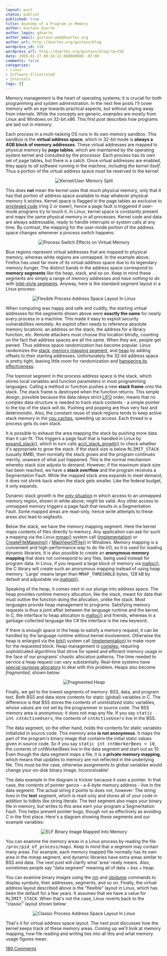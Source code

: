 ```yaml
---
layout: post
status: publish
published: true
title: Anatomy of a Program in Memory
author: Gustavo Duarte
author_login: gduarte
author_email: gustavo-web@duartes.org
author_url: http://duartes.org/gustavo/blog
wordpress_id: 318
wordpress_url: http://duartes.org/gustavo/blog/?p=318
date: 2009-01-27 00:34:13.000000000 -07:00
comments: false
categories:
- Linux
- Software Illustrated
- Internals
tags: []
---
```

 <p>Memory management is the heart of operating systems; it is crucial for both programming and system administration. In the next few posts I'll cover memory with an eye towards practical aspects, but without shying away from internals. While the concepts are generic, examples are mostly from Linux and Windows on 32-bit x86. This first post describes how programs are laid out in memory.</p> <p>Each process in a multi-tasking OS runs in its own memory sandbox. This sandbox is the <strong>virtual address space</strong>, which in 32-bit mode is <strong>always a 4GB block of memory addresses</strong>. These virtual addresses are mapped to physical memory by <strong>page tables</strong>, which are maintained by the operating system kernel and consulted by the processor. Each process has its own set of page tables, but there is a catch. Once virtual addresses are enabled, they apply to <em>all software</em> running in the machine, <em>including the kernel itself</em>. Thus a portion of the virtual address space must be reserved to the kernel:</p> <p align="center"><img src="http://static.duartes.org/img/blogPosts/kernelUserMemorySplit.png" alt="Kernel/User Memory Split"/></p> <p>This does <strong>not</strong> mean the kernel uses that much physical memory, only that it has that portion of address space available to map whatever physical memory it wishes. Kernel space is flagged in the page tables as exclusive to <a href="http://duartes.org/gustavo/blog/post/cpu-rings-privilege-and-protection">privileged code</a> (ring 2 or lower), hence a page fault is triggered if user-mode programs try to touch it. In Linux, kernel space is constantly present and maps the same physical memory in all processes. Kernel code and data are always addressable, ready to handle interrupts or system calls at any time. By contrast, the mapping for the user-mode portion of the address space changes whenever a process switch happens:</p> <p align="center"><img src="http://static.duartes.org/img/blogPosts/virtualMemoryInProcessSwitch.png" alt="Process Switch Effects on Virtual Memory"/></p> <p>Blue regions represent virtual addresses that are mapped to physical memory, whereas white regions are unmapped. In the example above, Firefox has used far more of its virtual address space due to its legendary memory hunger. The distinct bands in the address space correspond to <strong>memory segments</strong> like the heap, stack, and so on. Keep in mind these segments are simply a range of memory addresses and <em>have nothing to do</em> with <a href="http://duartes.org/gustavo/blog/post/memory-translation-and-segmentation">Intel-style segments</a>. Anyway, here is the standard segment layout in a Linux process:</p> <p align="center"><img src="http://static.duartes.org/img/blogPosts/linuxFlexibleAddressSpaceLayout.png" alt="Flexible Process Address Space Layout In Linux"/></p> <p>When computing was happy and safe and cuddly, the starting virtual addresses for the segments shown above were <strong>exactly the same</strong> for nearly every process in a machine. This made it easy to exploit security vulnerabilities remotely. An exploit often needs to reference absolute memory locations: an address on the stack, the address for a library function, etc. Remote attackers must choose this location blindly, counting on the fact that address spaces are all the same. When they are, people get pwned. Thus address space randomization has become popular. Linux randomizes the <a href="http://lxr.linux.no/linux+v2.6.28.1/fs/binfmt_elf.c#L542">stack</a>,  <a href="http://lxr.linux.no/linux+v2.6.28.1/arch/x86/mm/mmap.c#L84">memory mapping segment</a>, and <a href="http://lxr.linux.no/linux+v2.6.28.1/arch/x86/kernel/process_32.c#L729">heap</a> by adding offsets to their starting addresses. Unfortunately the 32-bit address space is pretty tight, leaving little room for randomization and <a href="http://www.stanford.edu/~blp/papers/asrandom.pdf">hampering its effectiveness</a>.</p> <p>The topmost segment in the process address space is the stack, which stores local variables and function parameters in most programming languages. Calling a method or function pushes a new <strong>stack frame</strong> onto the stack. The stack frame is destroyed when the function returns. This simple design, possible because the data obeys strict <a href="http://en.wikipedia.org/wiki/Lifo">LIFO</a> order, means that no complex data structure is needed to track stack contents - a simple pointer to the top of the stack will do. Pushing and popping are thus very fast and deterministic. Also, the constant reuse of stack regions tends to keep active stack memory in the <a href="http://duartes.org/gustavo/blog/post/intel-cpu-caches">cpu caches</a>, speeding up access. Each thread in a process gets its own stack.</p> <p>It is possible to exhaust the area mapping the stack by pushing more data than it can fit. This triggers a page fault that is handled in Linux by <a href="http://lxr.linux.no/linux+v2.6.28/mm/mmap.c#L1716">expand_stack()</a>, which in turn calls <a href="http://lxr.linux.no/linux+v2.6.28/mm/mmap.c#L1544">acct_stack_growth()</a> to check whether it's appropriate to grow the stack. If the stack size is below <tt>RLIMIT_STACK</tt> (usually 8MB), then normally the stack grows and the program continues merrily, unaware of what just happened. This is the normal mechanism whereby stack size adjusts to demand. However, if the maximum stack size has been reached, we have a <strong>stack overflow</strong> and the program receives a Segmentation Fault. While the mapped stack area expands to meet demand, it does not shrink back when the stack gets smaller. Like the federal budget, it only expands.</p> <p>Dynamic stack growth is the <a href="http://lxr.linux.no/linux+v2.6.28.1/arch/x86/mm/fault.c#L692">only situation</a> in which access to an unmapped memory region, shown in white above, might be valid. Any other access to unmapped memory triggers a page fault that results in a Segmentation Fault. Some mapped areas are read-only, hence write attempts to these areas also lead to segfaults.</p> <p>Below the stack, we have the memory mapping segment. Here the kernel maps contents of files directly to memory. Any application can ask for such a mapping via the Linux <a href="http://www.kernel.org/doc/man-pages/online/pages/man2/mmap.2.html">mmap()</a> system call (<a href="http://lxr.linux.no/linux+v2.6.28.1/arch/x86/kernel/sys_i386_32.c#L27">implementation</a>) or <a href="http://msdn.microsoft.com/en-us/library/aa366537(VS.85).aspx">CreateFileMapping()</a> / <a href="http://msdn.microsoft.com/en-us/library/aa366761(VS.85).aspx">MapViewOfFile()</a> in Windows. Memory mapping is a convenient and high-performance way to do file I/O, so it is used for loading dynamic libraries. It is also possible to create an <strong>anonymous memory mapping</strong> that does not correspond to any files, being used instead for program data. In Linux, if you request a large block of memory via <a href="http://www.kernel.org/doc/man-pages/online/pages/man3/malloc.3.html">malloc()</a>, the C library will create such an anonymous mapping instead of using heap memory. 'Large' means larger than <tt>MMAP_THRESHOLD</tt> bytes, 128 kB by default and adjustable via <a href="http://www.kernel.org/doc/man-pages/online/pages/man3/undocumented.3.html">mallopt()</a>.</p> <p>Speaking of the heap, it comes next in our plunge into address space. The heap provides runtime memory allocation, like the stack, meant for data that must outlive the function doing the allocation, unlike the stack. Most languages provide heap management to programs. Satisfying memory requests is thus a joint affair between the language runtime and the kernel. In C, the interface to heap allocation is <a href="http://www.kernel.org/doc/man-pages/online/pages/man3/malloc.3.html">malloc()</a> and friends, whereas in a garbage-collected language like C# the interface is the <tt>new</tt> keyword.</p> <p>If there is enough space in the heap to satisfy a memory request, it can be handled by the language runtime without kernel involvement. Otherwise the heap is enlarged via the <a href="http://www.kernel.org/doc/man-pages/online/pages/man2/brk.2.html">brk()</a> system call (<a href="http://lxr.linux.no/linux+v2.6.28.1/mm/mmap.c#L248">implementation</a>) to make room for the requested block. Heap management is <a href="http://g.oswego.edu/dl/html/malloc.html">complex</a>, requiring sophisticated algorithms that strive for speed and efficient memory usage in the face of our programs' chaotic allocation patterns. The time needed to service a heap request can vary substantially. Real-time systems have <a href="http://rtportal.upv.es/rtmalloc/">special-purpose allocators</a> to deal with this problem. Heaps also become <em>fragmented</em>, shown below:</p> <p align="center"><img src="http://static.duartes.org/img/blogPosts/fragmentedHeap.png" alt="Fragmented Heap"/></p> <p>Finally, we get to the lowest segments of memory: BSS, data, and program text. Both BSS and data store contents for static (global) variables in C. The difference is that BSS stores the contents of <em>uninitialized</em> static variables, whose values are not set by the programmer in source code. The BSS memory area is anonymous: it does not map any file. If you say <tt>static int cntActiveUsers</tt>, the contents of <tt>cntActiveUsers</tt> live in the BSS.</p> <p>The data segment, on the other hand, holds the contents for static variables initialized in source code. This memory area <strong>is not anonymous</strong>. It maps the part of the program's binary image that contains the initial static values given in source code. So if you say <tt>static int cntWorkerBees = 10</tt>, the contents of cntWorkerBees live in the data segment and start out as 10. Even though the data segment maps a file, it is a <strong>private memory mapping</strong>, which means that updates to memory are not reflected in the underlying file. This must be the case, otherwise assignments to global variables would change your on-disk binary image. Inconceivable!</p> <p>The data example in the diagram is trickier because it uses a pointer. In that case, the <em>contents</em> of pointer <tt>gonzo</tt> - a 4-byte memory address - live in the data segment. The actual string it points to does not, however. The string lives in the <strong>text</strong> segment, which is read-only and stores all of your code in addition to tidbits like string literals. The text segment also maps your binary file in memory, but writes to this area earn your program a Segmentation Fault. This helps prevent pointer bugs, though not as effectively as avoiding C in the first place. Here's a diagram showing these segments and our example variables:</p> <p align="center"><img src="http://static.duartes.org/img/blogPosts/mappingBinaryImage.png" alt="ELF Binary Image Mapped Into Memory"/></p> <p>You can examine the memory areas in a Linux process by reading the file <tt>/proc/pid_of_process/maps</tt>. Keep in mind that a segment may contain many areas. For example, each memory mapped file normally has its own area in the mmap segment, and dynamic libraries have extra areas similar to BSS and data. The next post will clarify what 'area' really means. Also, sometimes people say "data segment" meaning all of data + bss + heap.</p> <p>You can examine binary images using the <a href="http://manpages.ubuntu.com/manpages/intrepid/en/man1/nm.1.html">nm</a> and <a href="http://manpages.ubuntu.com/manpages/intrepid/en/man1/objdump.1.html">objdump</a> commands to display symbols, their addresses, segments, and so on. Finally, the virtual address layout described above is the "flexible" layout in Linux, which has been the default for a few years. It assumes that we have a value for <tt>RLIMIT_STACK</tt>. When that's not the case, Linux reverts back to the "classic" layout shown below:</p> <p align="center"><img src="http://static.duartes.org/img/blogPosts/linuxClassicAddressSpaceLayout.png" alt="Classic Process Address Space Layout In Linux"/></p> <p>That's it for virtual address space layout. The next post discusses how the kernel keeps track of these memory areas. Coming up we'll look at memory mapping, how file reading and writing ties into all this and what memory usage figures mean.</p>

[189 Comments](/comments/anatomy.html)
